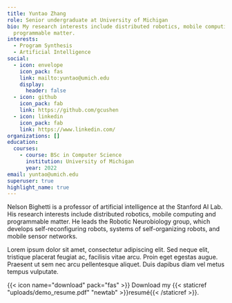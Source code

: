 ```yaml
---
title: Yuntao Zhang
role: Senior undergraduate at University of Michigan
bio: My research interests include distributed robotics, mobile computing and
  programmable matter.
interests:
  - Program Synthesis
  - Artificial Intelligence
social:
  - icon: envelope
    icon_pack: fas
    link: mailto:yuntao@umich.edu
    display:
      header: false
  - icon: github
    icon_pack: fab
    link: https://github.com/gcushen
  - icon: linkedin
    icon_pack: fab
    link: https://www.linkedin.com/
organizations: []
education:
  courses:
    - course: BSc in Computer Science
      institution: University of Michigan
      year: 2022
email: yuntao@umich.edu
superuser: true
highlight_name: true
---
```


Nelson Bighetti is a professor of artificial intelligence at the Stanford AI Lab. His research interests include distributed robotics, mobile computing and programmable matter. He leads the Robotic Neurobiology group, which develops self-reconfiguring robots, systems of self-organizing robots, and mobile sensor networks.

Lorem ipsum dolor sit amet, consectetur adipiscing elit. Sed neque elit, tristique placerat feugiat ac, facilisis vitae arcu. Proin eget egestas augue. Praesent ut sem nec arcu pellentesque aliquet. Duis dapibus diam vel metus tempus vulputate.

{{< icon name="download" pack="fas" >}} Download my {{< staticref "uploads/demo_resume.pdf" "newtab" >}}resumé{{< /staticref >}}.
